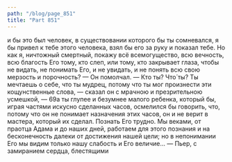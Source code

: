 ```yaml
---
path: "/blog/page_851"
title: "Part 851"
---
```


и бы это был человек, в существовании которого бы ты сомневался, я бы привел к тебе этого человека, взял бы его за руку и показал тебе. Но как я, ничтожный смертный, покажу всё всемогущество, всю вечность, всю благость Его тому, кто слеп, или тому, кто закрывает глаза, чтобы не видать, не понимать Его, и не увидать, и не понять всю свою мерзость и порочность? — Он помолчал. — Кто ты? Что́ ты? Ты мечтаешь о себе, что ты мудрец, потому что ты мог произнести эти кощунственные слова, — сказал он с мрачною и презрительною усмешкой, — 69а ты глупее и безумнее малого ребенка, который бы, играя частями искусно сделанных часов, осмелился бы говорить, что, потому что он не понимает назначения этих часов, он и не верит в мастера, который их сделал. Познать Его трудно. Мы веками, от праотца Адама и до наших дней, работаем для этого познания и на бесконечность далеки от достижения нашей цели; но в непонимании Его мы видим только нашу слабость и Его величие... —
Пьер, с замиранием сердца, блестящими
